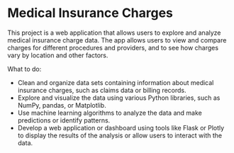# Medical Insurance Charges

This project is a web application that allows users to explore and analyze medical insurance charge data. The app allows users to view and compare charges for different procedures and providers, and to see how charges vary by location and other factors.

What to do:
- Clean and organize data sets containing information about medical insurance charges, such as claims data or billing records.
- Explore and visualize the data using various Python libraries, such as NumPy, pandas, or Matplotlib.
- Use machine learning algorithms to analyze the data and make predictions or identify patterns.
- Develop a web application or dashboard using tools like Flask or Plotly to display the results of the analysis or allow users to interact with the data.
